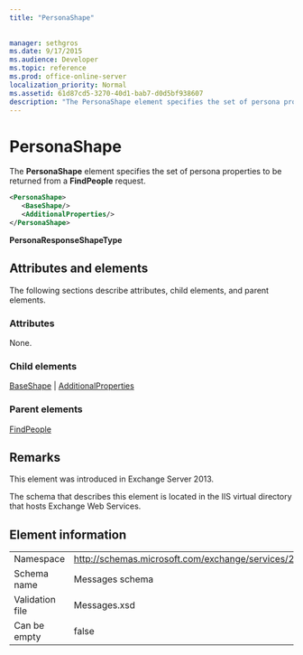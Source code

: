 ```yaml
---
title: "PersonaShape"
 
 
manager: sethgros
ms.date: 9/17/2015
ms.audience: Developer
ms.topic: reference
ms.prod: office-online-server
localization_priority: Normal
ms.assetid: 61d87cd5-3270-40d1-bab7-d0d5bf938607
description: "The PersonaShape element specifies the set of persona properties to be returned from a FindPeople request."
---
```


# PersonaShape

The **PersonaShape** element specifies the set of persona properties to be returned from a **FindPeople** request. 
  
```XML
<PersonaShape>
   <BaseShape/>
   <AdditionalProperties/>
</PersonaShape>
```

 **PersonaResponseShapeType**
## Attributes and elements

The following sections describe attributes, child elements, and parent elements.
  
### Attributes

None.
  
### Child elements

[BaseShape](baseshape.md) | [AdditionalProperties](additionalproperties.md)
  
### Parent elements

[FindPeople](findpeople.md)
  
## Remarks

This element was introduced in Exchange Server 2013.
  
The schema that describes this element is located in the IIS virtual directory that hosts Exchange Web Services.
  
## Element information

|||
|:-----|:-----|
|Namespace  <br/> |http://schemas.microsoft.com/exchange/services/2006/messages  <br/> |
|Schema name  <br/> |Messages schema  <br/> |
|Validation file  <br/> |Messages.xsd  <br/> |
|Can be empty  <br/> |false  <br/> |
   

